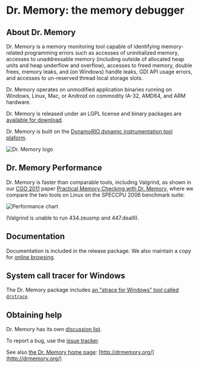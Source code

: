 # Dr. Memory: the memory debugger

## About Dr. Memory

Dr. Memory is a memory monitoring tool capable of identifying
memory-related programming errors such as accesses of uninitialized memory,
accesses to unaddressable memory (including outside of allocated heap units
and heap underflow and overflow), accesses to freed memory, double frees,
memory leaks, and (on Windows) handle leaks, GDI API usage errors, and
accesses to un-reserved thread local storage slots.

Dr. Memory operates on unmodified application binaries running on Windows,
Linux, Mac, or Android on commodity IA-32, AMD64, and ARM hardware.

Dr. Memory is released under an LGPL license and binary packages are
[available for download](https://drmemory.org/page_download.html).

Dr. Memory is built on the [DynamoRIO dynamic instrumentation tool
plaform](http://dynamorio.org).

![Dr. Memory logo](http://www.burningcutlery.com/images/dynamorio/DrMemory-logo.png)

## Dr. Memory Performance

Dr. Memory is faster than comparable tools, including Valgrind, as shown in
our [CGO 2011](http://www.cgo.org) paper [Practical Memory Checking with
Dr. Memory](http://www.burningcutlery.com/derek/docs/drmem-CGO11.pdf),
where we compare the two tools on Linux on the SPECCPU 2006 benchmark
suite:

![Performance chart](http://burningcutlery.com/images/dynamorio/drmem-spec2k6-sm.png)

(Valgrind is unable to run 434.zeusmp and 447.dealII).

## Documentation

Documentation is included in the release package.  We also maintain a copy
for [online browsing](http://drmemory.org/).

## System call tracer for Windows

The Dr. Memory package includes [an "strace for Windows" tool called
`drstrace`](https://drmemory.org/page_drstrace.html).

## Obtaining help

Dr. Memory has its own [discussion
list](http://groups.google.com/group/DrMemory-Users).

To report a bug, use the [issue
tracker](https://github.com/DynamoRIO/drmemory/issues).

See also [the Dr. Memory home page](http://drmemory.org/): [http://drmemory.org/](http://drmemory.org/)

